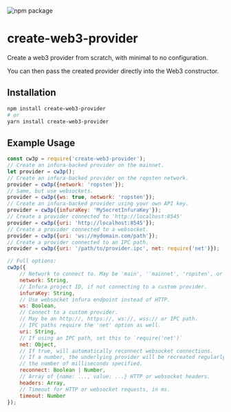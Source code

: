 ![npm package](https://badge.fury.io/js/create-web3-provider.svg)

# create-web3-provider
Create a web3 provider from scratch, with minimal to no configuration.

You can then pass the created provider directly into the Web3 constructor.

## Installation
```bash
npm install create-web3-provider
# or
yarn install create-web3-provider
```

## Example Usage
```js
const cw3p = require('create-web3-provider');
// Create an infura-backed provider on the mainnet.
let provider = cw3p();
// Create an infura-backed provider on the ropsten network.
provider = cw3p({network: 'ropsten'});
// Same, but use websockets.
provider = cw3p({ws: true, network: 'ropsten'});
// Create an infura-backed provider using your own API key.
provider = cw3p({infuraKey: 'MySecretInfuraKey'});
// Create a provider connected to 'http://localhost:8545'
provider = cw3p({uri: 'http://localhost:8545'});
// Create a provider connected to a websocket.
provider = cw3p({uri: 'ws://mydomain.com/path'});
// Create a provider connected to an IPC path.
provider = cw3p({uri: '/path/to/provider.ipc', net: require('net')});

// Full options:
cw3p({
	// Network to connect to. May be 'main', ''mainnet', 'ropsten', or 'rinkeby'.
	network: String,
	// Infura project ID, if not connecting to a custom provider.
	infuraKey: String,
	// Use websocket infura endpoint instead of HTTP.
	ws: Boolean,
	// Connect to a custom provider.
	// May be an http://, https://, ws://, wss:// or IPC path.
	// IPC paths require the 'net' option as well.
	uri: String,
	// If using an IPC path, set this to `require('net')`
	net: Object,
	// If true, will automatically reconnect websocket connections.
	// If a number, the underlying provider will be recreated regularly after
	// the number of milliseconds specified.
	reconnect: Boolean | Number,
	// Array of {name: ..., value: ...} HTTP or websocket headers.
	headers: Array,
	// Timeout for HTTP or websocket requests, in ms.
	timeout: Number
});
```
